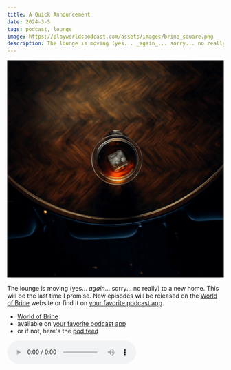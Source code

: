 ```yaml
---
title: A Quick Announcement
date: 2024-3-5
tags: podcast, lounge
image: https://playworldspodcast.com/assets/images/brine_square.png
description: The lounge is moving (yes... _again_... sorry... no really) to a new home. This will be the last time I promise. New episodes will be released on the [World of Brine](worldof.brine.dev) website or find it on [your favorite podcast app](https://pod.link/1547081865).
---
```


![thumb](assets/images/brine_square.png)

The lounge is moving (yes... _again_... sorry... no really) to a new home. This will be the last time I promise. New episodes will be released on the [World of Brine](worldof.brine.dev) website or find it on [your favorite podcast app](https://pod.link/1547081865).

- [World of Brine](worldof.brine.dev)
- available on [your favorite podcast app](https://pod.link/1547081865)
- or if not, here's the [pod feed](https://worldof.brine.dev/assets/rss/pod.xml)

<audio controls src="assets/audio/a_quick_announcement.mp3"></audio>
